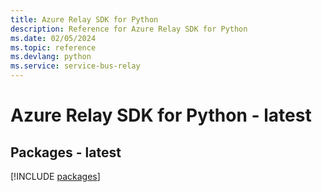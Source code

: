 ```yaml
---
title: Azure Relay SDK for Python
description: Reference for Azure Relay SDK for Python
ms.date: 02/05/2024
ms.topic: reference
ms.devlang: python
ms.service: service-bus-relay
---
```

# Azure Relay SDK for Python - latest
## Packages - latest
[!INCLUDE [packages](relay-index.md)]